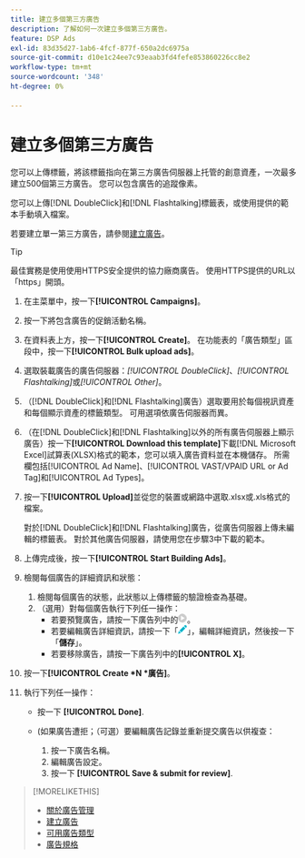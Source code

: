 ```yaml
---
title: 建立多個第三方廣告
description: 了解如何一次建立多個第三方廣告。
feature: DSP Ads
exl-id: 83d35d27-1ab6-4fcf-877f-650a2dc6975a
source-git-commit: d10e1c24ee7c93eaab3fd4fefe853860226cc8e2
workflow-type: tm+mt
source-wordcount: '348'
ht-degree: 0%

---
```


# 建立多個第三方廣告

您可以上傳標籤，將該標籤指向在第三方廣告伺服器上托管的創意資產，一次最多建立500個第三方廣告。 您可以包含廣告的追蹤像素。<!-- The bulksheet template for other ad servers says you can include 200. Which is it: 200 or 500? -->

您可以上傳[!DNL DoubleClick]和[!DNL Flashtalking]標籤表，或使用提供的範本手動填入檔案。

若要建立單一第三方廣告，請參閱[建立廣告](ad-create.md)。

>[!TIP]
>
> 最佳實務是使用使用HTTPS安全提供的協力廠商廣告。 使用HTTPS提供的URL以「https」開頭。

1. 在主菜單中，按一下&#x200B;**[!UICONTROL Campaigns]**。

1. 按一下將包含廣告的促銷活動名稱。

1. 在資料表上方，按一下&#x200B;**[!UICONTROL Create]**。 在功能表的「廣告類型」區段中，按一下&#x200B;**[!UICONTROL Bulk upload ads]**。

1. 選取裝載廣告的廣告伺服器：*[!UICONTROL DoubleClick]*、*[!UICONTROL Flashtalking]*&#x200B;或&#x200B;*[!UICONTROL Other]*。

1. （[!DNL DoubleClick]和[!DNL Flashtalking]廣告）選取要用於每個視訊資產和每個顯示資產的標籤類型。 可用選項依廣告伺服器而異。

1. （在[!DNL DoubleClick]和[!DNL Flashtalking]以外的所有廣告伺服器上顯示廣告）按一下&#x200B;**[!UICONTROL Download this template]**&#x200B;下載[!DNL Microsoft Excel]試算表(XLSX)格式的範本，您可以填入廣告資料並在本機儲存。 所需欄包括[!UICONTROL Ad Name]、[!UICONTROL VAST/VPAID URL or Ad Tag]和[!UICONTROL Ad Types]。

1. 按一下&#x200B;**[!UICONTROL Upload]**&#x200B;並從您的裝置或網路中選取.xlsx或.xls格式的檔案。

   對於[!DNL DoubleClick]和[!DNL Flashtalking]廣告，從廣告伺服器上傳未編輯的標籤表。 對於其他廣告伺服器，請使用您在步驟3中下載的範本。

1. 上傳完成後，按一下&#x200B;**[!UICONTROL Start Building Ads]**。

1. 檢閱每個廣告的詳細資訊和狀態：

   1. 檢閱每個廣告的狀態，此狀態以上傳標籤的驗證檢查為基礎。
   1. （選用）對每個廣告執行下列任一操作：
      * 若要預覽廣告，請按一下廣告列中的![play](/help/dsp/assets/play.png)。
      * 若要編輯廣告詳細資訊，請按一下「![edit](/help/dsp/assets/edit.png)」，編輯詳細資訊，然後按一下「**儲存**」。
      * 若要移除廣告，請按一下廣告列中的&#x200B;**[!UICONTROL X]**。

1. 按一下&#x200B;**[!UICONTROL Create *N *廣告]**。

1. 執行下列任一操作：

   * 按一下 **[!UICONTROL Done]**.

   * (如果廣告遭拒；（可選）要編輯廣告記錄並重新提交廣告以供複查：
      1. 按一下廣告名稱。
      1. 編輯廣告設定。
      1. 按一下 **[!UICONTROL Save & submit for review]**.

>[!MORELIKETHIS]
>
>* [關於廣告管理](ad-about.md)
>* [建立廣告](ad-create.md)
>* [可用廣告類型](ad-types.md)
>* [廣告規格](/help/dsp/assets/ad-specs.pdf)

